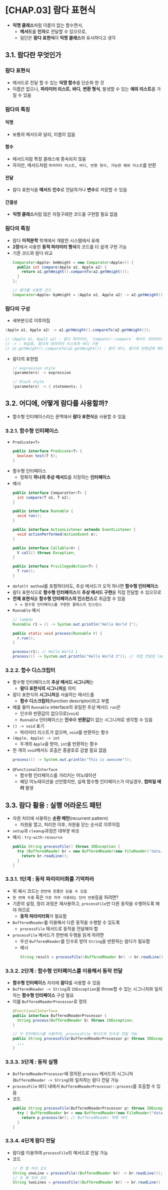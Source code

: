 # [CHAP.03] 람다 표현식
- **익명 클래스**처럼 이름이 없는 함수면서,
  - **메서드**를 **인자**로 전달할 수 있으므로,
  - 일단은 **람다 표현식**이 **익명 클래스**와 유사하다고 생각

## 3.1. 람다란 무엇인가
### 람다 표현식
- 메서드로 전달 할 수 있는 **익명 함수**를 단순화 한 것
- 이름은 없으나, **파라미터 리스트**, **바디**, **변환 형식**, 발생할 수 있는 **예외 리스트**를 가질 수 있음

### 람다의 특징
#### 익명
- 보통의 메서드와 달리, 이름이 없음
#### 함수
- 메서드처럼 특정 클래스에 종속되지 않음
- 하지만, 메서드처럼 `파라미터 리스트, 바디, 반환 형식, 가능한 예외 리스트`를 반환
#### 전달
- 람다 표현식을 **메서드 인수**로 전달하거나 **변수**로 저장할 수 있음
#### 간결성
- **익명 클래스**처럼 많은 자질구레한 코드를 구현할 필요 없음

### 람다의 특징
- 람다 **미적분학** 학계에서 개발한 시스템에서 유래
- **2장**에서 사용한 **동적 파라미터 형식**의 코드를 더 쉽게 구현 가능
- 기존 코드와 람다 비교
  ```java
  Comparator<Apple> beWeight = new Comparator<Apple>() {
    public int compare(Apple a1, Apple a2) {
      return a1.getWeight().compareTo(a2.getWeight());
    }
  };

  // 람다를 사용한 코드
  Comparator<Apple> byWeight = (Apple a1, Apple a2) -> a2.getWeight().compareTo(a2.getWeight());
  ```

### 람다의 구성
- 세부분으로 이루어짐
```java
(Apple a1, Apple a2) -> a1.getWeight().compareTo(a2.getWeight());

// (Apple a1, Appl2 a2) : 람다 파라미터, `Compator::compare` 메서드 파라미터
// -> : 화살표, 람다의 파라미터 리스트와 바디 구분
// a2.getWeight().compareTo(a2.getWeight()) : 람다 바디, 람다의 반환값에 해당하는 표현식
```
- 람다의 표현법
  ```java
  // expression style
  (parameters) -> expression

  // block style
  (parameters) -> { statements; }
  ```

## 3.2. 어디에, 어떻게 람다를 사용할까?
- 함수형 인터페이스라는 문맥에서 **람다 표현식**을 사용할 수 있음

### 3.2.1. 함수형 인터페이스
- `Predicate<T>`
  ```java
  public interface Predicate<T> {
    boolean test(T t);
  }
  ```
- 함수형 인터페이스
  - 정확히 **하나의 추상 메서드**를 지정하는 **인터페이스**
- 예시
  ```java
  public interface Comparattor<T> {
    int compare(T o1, T o2);
  }

  public interface Runnable {
    void run();
  }

  public interface ActionListener extends EventListener {
    void actionPerformed(ActionEvent e);
  }

  public interface Callable<V> {
    V call() throws Exception;
  }

  public interface PrivilegedAction<T> {
    T run();
  }
  ```
- `defatlt method`를 포함하더라도, 추상 메서드가 오직 하나면 **함수형 인터페이스**
- 람다 표현식으로 **함수형 인터페이스**의 **추상 메서드 구현**을 직접 전달할 수 있으므로
- **전체 표현식**을 **함수형 인터페이스의 인스턴스**로 취급할 수 있음
  - `= 함수형 인터페이스를 구현한 클래스의 인스턴스`
- `Runnable` 예시
  ```java
  // lambda 
  Runnable r1 = () -> System.out.println("Hello World 1");

  public static void process(Runnable r) {
    r.run();
  }

  process(r1); // Hello World 1
  process(() -> System.out.println("Hello World 3")); // 직접 전달된 lambda 표현식으로 Hello World 3 출력
  ```

### 3.2.2. 함수 디스크립터
- 함수형 인터페이스의 **추상 메서드 시그니처**는
  - **람다 표현식의 시그니처**를 의미
- 람다 표현식의 **시그니처**를 서술하는 메서드를
  - **함수 디스크립터**(function descriptor)라고 부름
- 예를 들어 `Runnable` interface의 유일한 추상 메서드 `run`은
  - 인수와 반환값이 없으므로(`void`)
  - `Runnable` 인터페이스는 **인수**와 **반환값**이 없는 시그니처로 생각할 수 있음
- `() -> void` 표기
  - 파라미터 리스트가 없으며, `void`를 반환하는 함수
- `(Apple, Apple) -> int`
  - 두개의 `Apple`을 받아, `int`를 반환하는 함수
- 한 개의 `void`메서드 호출은 중괄호로 감쌀 필요 없음
  ```java
  process(() -> System.out.println("This is awesome"));
  ```
- `@FunctionalInterface`
  - 함수형 인터페이스를 가리키는 어노테이션
  - 해당 어노테이션을 선언했지만, 실제 함수형 인터페이스가 아닐경우, **컴파일 에러** 발생

## 3.3. 람다 활용 : 실행 어라운드 패턴
- 자원 처리에 사용하는 **순환 패턴**(recurrent pattern)
  - 자원을 열고, 처리한 이후, 자원을 닫는 순서로 이루어짐
- `setup`과 `cleanup`과정은 대부분 비슷
- 예시 : `try-with-resource`
  ```java
  public String processFile() throws IOException {
    try (BufferedReader br = new BufferedReader(new FileReader("data.txt"))) {
      return br.readLine();
    }
  }
  ```

### 3.3.1. 1단계 : 동작 파리미터화를 기억하라
- 위 예시 코드는 `한번에 한줄만 읽을 수 있음`
- `한 번에 두줄` 혹은 `가장 자주 사용되는 단어 반환`등을 하려면?
- 기존의 설정, 정리 과정은 재사용하고, `processFile`만 다른 동작을 수행하도록 해야 하므로
  - **동작 파라미터화**가 필요함
- `BufferedReader`를 이용해서 다른 동작을 수행할 수 있도록
  - `processFile` 메서드로 동작을 전달해야 함
- `processFile` 메서드가 한번에 두행을 읽게 하려면
  - 우선 `BufferedReader`를 인수로 받아 `String`을 반환하는 람다가 필요함
  - 예시
    ```java
    String result = processFile((BufferedReader br) -> br.readLine() + br.readLine());
    ```

### 3.3.2. 2단계 : 함수형 인터페이스를 이용해서 동작 전달
- **함수형 인터페이스** 자리에 **람다**를 사용할 수 있음
- `BufferedReader -> String`과 `IOException`을 throw할 수 있는 시그니처와 일치하는 **함수형 인터페이스** 구성 필요
- 이를 `BufferedReaderProcessor`로 정의
  ```java
  @FunctionalInterface
  public interface BufferedReaderProcessor {
    String process(BufferedReader b) throws IOException;
  }

  // 이 인터페이스를 사용하여, processFile 메서드의 인수로 전달 가능
  public String processFile(BufferedReaderProcessor p) throws IOException {
    ...
  }
  ```

### 3.3.3. 3단계 : 동작 실행
- `BufferedReaderProcessor`에 정의된 `process` 메서드의 시그니처(`BufferedReader -> String`)와 일치하는 람다 전달 가능
- `processFile` 바디 내에서 `BufferedReaderProcessor::process`를 호출할 수 있음
- 코드
  ```java
  public String processFile(BufferedReaderProcessor p) throws IOException {
    try ( BufferedReader br = new BufferedReader(new FileReader("data.txt"))) {
      return p.process(br); // BufferedReader 객체 처리
    }
  }
  ```

### 3.3.4. 4단계 람다 전달
- 람다를 이용하여 `processFile`의 메서드로 전달 가능
- 코드
  ```java
  // 한 행 처리 코드
  String oneLine = processFile((BufferedReader br) -> br.readLine());
  // 두 행 처리 코드
  String twoLines = processFile((BufferedReader br) -> br.readLine() + br.readLine());
  ```
